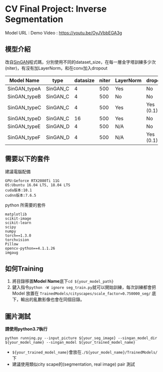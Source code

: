 # CV Final Project: Inverse Segmentation

Model URL : 
Demo Video : https://youtu.be/OyJVbbEGA3g

## 模型介紹
改自[SinGAN](https://github.com/tamarott/SinGAN)程式碼，分別使用不同的dataset_size，在每一層金字塔訓練多少次(niter)，有沒有加LayerNorm，和在conv加入dropout

| Model Name   | type     | datasize | niter | LayerNorm | dropout   |
| ------------ | -------- | -------- | ----- | --------- | --------- |
| SinGAN_typeA | SinGAN_C | 4        | 500   | Yes       | No        |
| SinGAN_typeB | SinGAN_C | 4        | 500   | No        | No        |
| SinGAN_typeC | SinGAN_C | 4        | 500   | Yes       | Yes (0.1) |
| SinGAN_typeD | SinGAN_C | 16       | 500   | Yes       | No        |
| SinGAN_typeE | SinGAN_D | 4        | 500   | N/A       | No        |
| SinGAN_typeF | SinGAN_D | 4        | 500   | N/A       | Yes (0.1) |

## 需要以下的套件
建議電腦配備
```
GPU:Geforce RTX2080Ti 11G
OS:Ubuntu 16.04 LTS, 18.04 LTS
cuda版本:10.1
cudnn版本:7.6.5
```
python 所需要的套件
```
matplotlib
scikit-image
scikit-learn
scipy
numpy
torch==1.3.0
torchvision
Pillow
opencv-python==4.1.1.26
imgaug
```
## 如何Training
1. 將目錄移置**Model Name**底下`cd ${your_model_path}`
2. 鍵入指令`python -W ignore seg_train.py`就可以開始訓練，每次訓練都會把Model 放置在 `TrainedModels/cityscapes/scale_factor=0.750000_seg/` 底下，輸出的亂數影像也會在同個目錄。

## 圖片測試
**請使用python3.7執行**
```bash=linux
python running.py --input_picture ${your_seg_image} --singan_model_dir ${your_model_name} --singan_model ${your_trained_model_name}
```
- `${your_trained_model_name}`會放在`./${your_model_name}/TrainedModels/`下
- 建議使用類似city scape的(segmentation, real image) pair 測試
